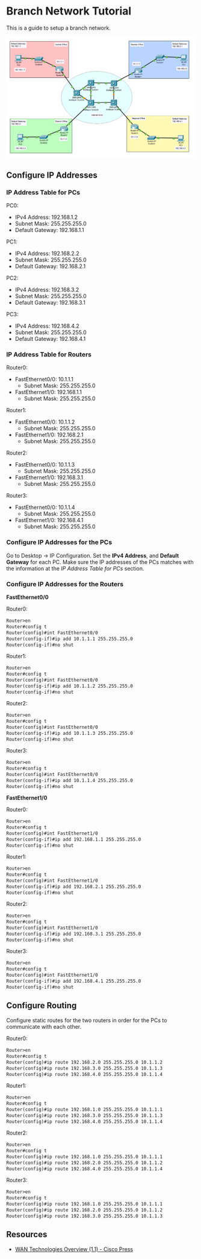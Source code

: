 # Branch Network Tutorial

This is a guide to setup a branch network.

![Branch Network - Cisco Packet Tracer](../images/Branch_Network-Cisco_Packet_Tracer.PNG)

## Configure IP Addresses

### IP Address Table for PCs
PC0:
- IPv4 Address: 192.168.1.2
- Subnet Mask: 255.255.255.0
- Default Gateway: 192.168.1.1

PC1:
- IPv4 Address: 192.168.2.2
- Subnet Mask: 255.255.255.0
- Default Gateway: 192.168.2.1

PC2:
- IPv4 Address: 192.168.3.2
- Subnet Mask: 255.255.255.0
- Default Gateway: 192.168.3.1

PC3:
- IPv4 Address: 192.168.4.2
- Subnet Mask: 255.255.255.0
- Default Gateway: 192.168.4.1

### IP Address Table for Routers
Router0:
- FastEthernet0/0: 10.1.1.1
    - Subnet Mask: 255.255.255.0
- FastEthernet1/0: 192.168.1.1
    - Subnet Mask: 255.255.255.0

Router1:
- FastEthernet0/0: 10.1.1.2
    - Subnet Mask: 255.255.255.0
- FastEthernet1/0: 192.168.2.1
    - Subnet Mask: 255.255.255.0

Router2:
- FastEthernet0/0: 10.1.1.3
    - Subnet Mask: 255.255.255.0
- FastEthernet1/0: 192.168.3.1
    - Subnet Mask: 255.255.255.0

Router3:
- FastEthernet0/0: 10.1.1.4
    - Subnet Mask: 255.255.255.0
- FastEthernet1/0: 192.168.4.1
    - Subnet Mask: 255.255.255.0
### Configure IP Addresses for the PCs

Go to Desktop -> IP Configuration. Set the **IPv4 Address**, and **Default Gateway** for each PC. Make sure the IP addresses of the PCs matches with the information at the *IP Address Table for PCs* section.
### Configure IP Addresses for the Routers

**FastEthernet0/0**

Router0:
```
Router>en
Router#config t
Router(config)#int FastEthernet0/0
Router(config-if)#ip add 10.1.1.1 255.255.255.0
Router(config-if)#no shut
```

Router1:
```
Router>en
Router#config t
Router(config)#int FastEthernet0/0
Router(config-if)#ip add 10.1.1.2 255.255.255.0
Router(config-if)#no shut
```

Router2:
```
Router>en
Router#config t
Router(config)#int FastEthernet0/0
Router(config-if)#ip add 10.1.1.3 255.255.255.0
Router(config-if)#no shut
```

Router3:
```
Router>en
Router#config t
Router(config)#int FastEthernet0/0
Router(config-if)#ip add 10.1.1.4 255.255.255.0
Router(config-if)#no shut
```

**FastEthernet1/0**

Router0:
```
Router>en
Router#config t
Router(config)#int FastEthernet1/0
Router(config-if)#ip add 192.168.1.1 255.255.255.0
Router(config-if)#no shut
```

Router1:
```
Router>en
Router#config t
Router(config)#int FastEthernet1/0
Router(config-if)#ip add 192.168.2.1 255.255.255.0
Router(config-if)#no shut
```

Router2:
```
Router>en
Router#config t
Router(config)#int FastEthernet1/0
Router(config-if)#ip add 192.168.3.1 255.255.255.0
Router(config-if)#no shut
```

Router3:
```
Router>en
Router#config t
Router(config)#int FastEthernet1/0
Router(config-if)#ip add 192.168.4.1 255.255.255.0
Router(config-if)#no shut
```

## Configure Routing

Configure static routes for the two routers in order for the PCs to communicate with each other.

Router0:
```
Router>en  
Router#config t 
Router(config)#ip route 192.168.2.0 255.255.255.0 10.1.1.2
Router(config)#ip route 192.168.3.0 255.255.255.0 10.1.1.3
Router(config)#ip route 192.168.4.0 255.255.255.0 10.1.1.4
```

Router1:
```
Router>en  
Router#config t 
Router(config)#ip route 192.168.1.0 255.255.255.0 10.1.1.1
Router(config)#ip route 192.168.3.0 255.255.255.0 10.1.1.3
Router(config)#ip route 192.168.4.0 255.255.255.0 10.1.1.4
```

Router2:
```
Router>en  
Router#config t 
Router(config)#ip route 192.168.1.0 255.255.255.0 10.1.1.1
Router(config)#ip route 192.168.2.0 255.255.255.0 10.1.1.2
Router(config)#ip route 192.168.4.0 255.255.255.0 10.1.1.4
```

Router3:
```
Router>en  
Router#config t 
Router(config)#ip route 192.168.1.0 255.255.255.0 10.1.1.1
Router(config)#ip route 192.168.2.0 255.255.255.0 10.1.1.2
Router(config)#ip route 192.168.3.0 255.255.255.0 10.1.1.3
```
## Resources
- [WAN Technologies Overview (1.1) - Cisco Press](https://www.ciscopress.com/articles/article.asp?p=2832405&seqNum=4)